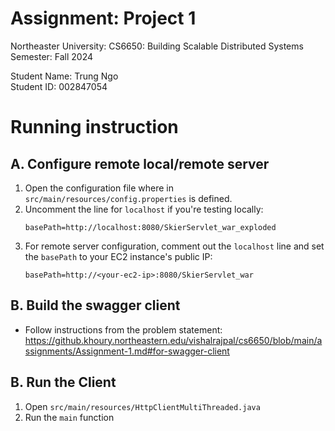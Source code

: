 # Assignment: Project 1
Northeaster University: CS6650: Building Scalable Distributed Systems</br>
Semester: Fall 2024 </br>

Student Name: Trung Ngo <br>
Student ID: 002847054


# Running instruction
## A. Configure remote local/remote server
1. Open the configuration file where in `src/main/resources/config.properties` is defined.
2. Uncomment the line for `localhost` if you're testing locally:
    ``` 
    basePath=http://localhost:8080/SkierServlet_war_exploded
    ```
3. For remote server configuration, comment out the `localhost` line and set the `basePath` to your EC2 instance's public IP:
    ```
    basePath=http://<your-ec2-ip>:8080/SkierServlet_war
    ```
## B. Build the swagger client 
- Follow instructions from the problem statement: https://github.khoury.northeastern.edu/vishalrajpal/cs6650/blob/main/assignments/Assignment-1.md#for-swagger-client

## B. Run the Client
1. Open `src/main/resources/HttpClientMultiThreaded.java`
2. Run the `main` function

